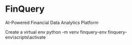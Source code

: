 # FinQuery
AI-Powered Financial Data Analytics Platform

Create a virtual env
python -m venv finquery-env
finquery-env\scripts\activate

